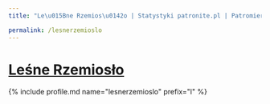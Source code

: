 ```yaml
---
title: "Le\u015Bne Rzemios\u0142o | Statystyki patronite.pl | Patromierz"

permalink: /lesnerzemioslo
---
```


# [Leśne Rzemiosło](https://patronite.pl/lesnerzemioslo)

{% include profile.md name="lesnerzemioslo" prefix="l" %}
